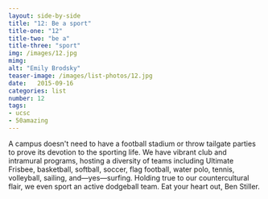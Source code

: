 ```yaml
---
layout: side-by-side
title: "12: Be a sport"
title-one: "12"
title-two: "be a"
title-three: "sport"
img: /images/12.jpg
mimg: 
alt: "Emily Brodsky"
teaser-image: /images/list-photos/12.jpg
date:   2015-09-16
categories: list
number: 12
tags:
- ucsc
- 50amazing
---
```

A campus doesn't need to have a football stadium 
or throw tailgate parties to prove its devotion to the sporting life. We have vibrant club and intramural programs, hosting a diversity of teams including Ultimate Frisbee, basketball, softball, soccer, 
flag football, water polo, tennis, volleyball, sailing, and—yes—surfing. Holding true to our countercultural flair, we even sport an active dodgeball team. Eat your heart out, Ben Stiller. 
